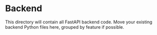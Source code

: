 # Backend

This directory will contain all FastAPI backend code. Move your existing backend Python files here, grouped by feature if possible.
